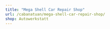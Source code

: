 ```yaml
---
title: "Mega Shell Car Repair Shop"
url: /cabanatuan/mega-shell-car-repair-shop/
shop: Autowerkstatt
---
```

